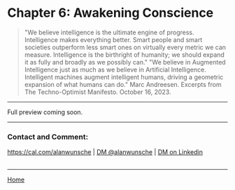 # Chapter 6: Awakening Conscience

> "We believe intelligence is the ultimate engine of progress. Intelligence makes everything better. Smart people and smart societies outperform less smart ones on virtually every metric we can measure. Intelligence is the birthright of humanity; we should expand it as fully and broadly as we possibly can."
> "We believe in Augmented Intelligence just as much as we believe in Artificial Intelligence. Intelligent machines augment intelligent humans, driving a geometric expansion of what humans can do."
> Marc Andreesen. Excerpts from The Techno-Optimist Manifesto. October 16, 2023.

<!--
The crisis leads Ana to a profound transformation. She becomes a staunch advocate for ethics, regulation, and AI safety, determined to prevent further harm.
-->

---

Full preview coming soon.

---

### Contact and Comment:

<a href="https://cal.com/alanwunsche">https://cal.com/alanwunsche</a> | <a href="https://x.com/alanwunsche">DM @alanwunsche</a> | <a href="https://linkedin.com/in/alanwunsche">DM on Linkedin</a>
<br /><br />

---

[Home](./)